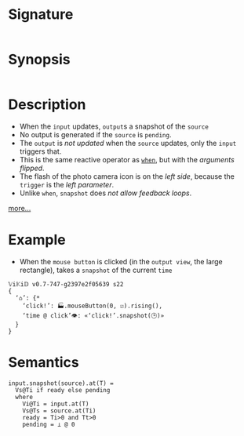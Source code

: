 # Signature
```vikid-signature
```

# Synopsis
```vikid-synopsis
```

# Description
- When the `input` updates, `output`s a snapshot of the `source`
- No output is generated if the `source` is `pending`.
- The `output` is _not updated_ when the `source` updates, only the `input` triggers that.
- This is the same reactive operator as [`when`](/refman/overloads/when_500_01ItCxfnKcnYHL2788ns4f), but with the _arguments flipped_.
- The flash of the photo camera icon is on the _left side_, because the `trigger` is the _left parameter_.
- Unlike `when`, `snapshot` does _not allow feedback loops_.

[more...](http://reactivex.io/documentation/operators/sample.html)

# Example

- When the `mouse button` is clicked (in the `output view`, the large rectangle), takes a `snapshot` of the current `time`

```vikid-script
𝕍i𝕂i𝔻 v0.7-747-g2397e2f05639 s22
{ 
  ‘⌂’: {* 
    ‘click!’: 🏭.mouseButton(0, ☑).rising(),
    ‘time @ click’👁: «‘click!’.snapshot(🕒)»
  }
}
```

# Semantics

```pseudo
input.snapshot(source).at(T) = 
  Vs@Ti if ready else pending
  where
    Vi@Ti = input.at(T)
    Vs@Ts = source.at(Ti)
    ready = Ti>0 and Tt>0
    pending = ⊥ @ 0
```

